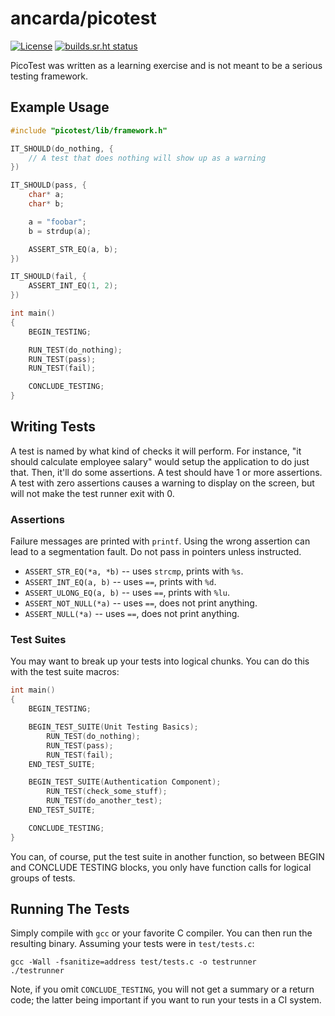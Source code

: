 # ancarda/picotest

[![License](https://img.shields.io/github/license/ancarda/picotest.svg)](https://choosealicense.com/licenses/agpl-3.0/)
[![builds.sr.ht status](https://builds.sr.ht/~ancarda/picotest.svg)](https://builds.sr.ht/~ancarda/picotest)

PicoTest was written as a learning exercise and is not meant to be a serious
testing framework.

## Example Usage

```c
#include "picotest/lib/framework.h"

IT_SHOULD(do_nothing, {
    // A test that does nothing will show up as a warning
})

IT_SHOULD(pass, {
    char* a;
    char* b;

    a = "foobar";
    b = strdup(a);

    ASSERT_STR_EQ(a, b);
})

IT_SHOULD(fail, {
    ASSERT_INT_EQ(1, 2);
})

int main()
{
    BEGIN_TESTING;

    RUN_TEST(do_nothing);
    RUN_TEST(pass);
    RUN_TEST(fail);

    CONCLUDE_TESTING;
}
```

## Writing Tests

A test is named by what kind of checks it will perform. For instance, "it
should calculate employee salary" would setup the application to do just that.
Then, it'll do some assertions. A test should have 1 or more assertions. A
test with zero assertions causes a warning to display on the screen, but will
not make the test runner exit with 0.

### Assertions

Failure messages are printed with `printf`. Using the wrong assertion can lead
to a segmentation fault. Do not pass in pointers unless instructed.

 * `ASSERT_STR_EQ(*a, *b)` -- uses `strcmp`, prints with `%s`.
 * `ASSERT_INT_EQ(a, b)`   -- uses `==`, prints with `%d`.
 * `ASSERT_ULONG_EQ(a, b)` -- uses `==`, prints with `%lu`.
 * `ASSERT_NOT_NULL(*a)`   -- uses `==`, does not print anything.
 * `ASSERT_NULL(*a)`       -- uses `==`, does not print anything.

### Test Suites

You may want to break up your tests into logical chunks. You can do this with
the test suite macros:

```c
int main()
{
    BEGIN_TESTING;

    BEGIN_TEST_SUITE(Unit Testing Basics);
        RUN_TEST(do_nothing);
        RUN_TEST(pass);
        RUN_TEST(fail);
    END_TEST_SUITE;

    BEGIN_TEST_SUITE(Authentication Component);
        RUN_TEST(check_some_stuff);
        RUN_TEST(do_another_test);
    END_TEST_SUITE;

    CONCLUDE_TESTING;
}
```

You can, of course, put the test suite in another function, so between BEGIN
and CONCLUDE TESTING blocks, you only have function calls for logical groups
of tests.

## Running The Tests

Simply compile with `gcc` or your favorite C compiler. You can then run the
resulting binary. Assuming your tests were in `test/tests.c`:

    gcc -Wall -fsanitize=address test/tests.c -o testrunner
    ./testrunner

Note, if you omit `CONCLUDE_TESTING`, you will not get a summary or a return
code; the latter being important if you want to run your tests in a CI system.
